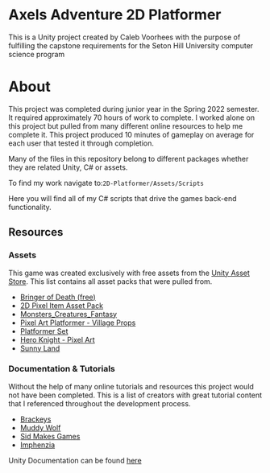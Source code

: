 # Axels Adventure 2D Platformer

This is a Unity project created by Caleb Voorhees with the purpose of fulfilling the capstone requirements for the Seton Hill University computer science program

# About

This project was completed during junior year in the Spring 2022 semester. It required approximately 70 hours of work to complete. I worked alone on this project but pulled from many different online resources to help me complete it. This project produced 10 minutes of gameplay on average for each user that tested it through completion.

Many of the files in this repository belong to different packages whether they are related Unity, C# or assets. 

To find my work navigate to:`2D-Platformer/Assets/Scripts` 

Here you will find all of my C# scripts that drive the games back-end functionality.

## Resources
### Assets
This game was created exclusively with free assets from the [Unity Asset Store](https://assetstore.unity.com). This list contains all asset packs that were pulled from.

 - [Bringer of Death (free)](https://assetstore.unity.com/packages/2d/characters/bringer-of-death-free-195719)
 - [2D Pixel Item Asset Pack](https://assetstore.unity.com/packages/2d/gui/icons/2d-pixel-item-asset-pack-99645)
 - [Monsters_Creatures_Fantasy](https://assetstore.unity.com/packages/2d/characters/monsters-creatures-fantasy-167949)
 - [Pixel Art Platformer - Village Props](https://assetstore.unity.com/packages/2d/environments/pixel-art-platformer-village-props-166114)
 - [Platformer Set](https://assetstore.unity.com/packages/2d/environments/platformer-set-150023)
 - [Hero Knight - Pixel Art](https://assetstore.unity.com/packages/2d/characters/hero-knight-pixel-art-165188)
 - [Sunny Land](https://assetstore.unity.com/packages/2d/characters/sunny-land-103349)
### Documentation & Tutorials
Without the help of many online tutorials and resources this project would not have been completed. This is a list of creators with great tutorial content that I referenced throughout the development process.

- [Brackeys](https://www.youtube.com/c/Brackeys)
- [Muddy Wolf](https://www.youtube.com/@MuddyWolf)
- [Sid Makes Games](https://www.youtube.com/c/SidMakesGames)
- [Imphenzia](https://www.youtube.com/c/Imphenzia)

Unity Documentation can be found [here](https://docs.unity.com)
